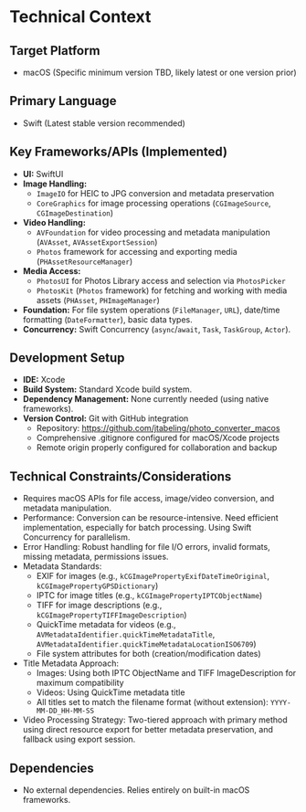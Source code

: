 # Technical Context

## Target Platform

*   macOS (Specific minimum version TBD, likely latest or one version prior)

## Primary Language

*   Swift (Latest stable version recommended)

## Key Frameworks/APIs (Implemented)

*   **UI:** SwiftUI
*   **Image Handling:** 
    *   `ImageIO` for HEIC to JPG conversion and metadata preservation
    *   `CoreGraphics` for image processing operations (`CGImageSource`, `CGImageDestination`)
*   **Video Handling:**
    *   `AVFoundation` for video processing and metadata manipulation (`AVAsset`, `AVAssetExportSession`)
    *   `Photos` framework for accessing and exporting media (`PHAssetResourceManager`)
*   **Media Access:**
    *   `PhotosUI` for Photos Library access and selection via `PhotosPicker`
    *   `PhotosKit` (`Photos` framework) for fetching and working with media assets (`PHAsset`, `PHImageManager`)
*   **Foundation:** For file system operations (`FileManager`, `URL`), date/time formatting (`DateFormatter`), basic data types.
*   **Concurrency:** Swift Concurrency (`async`/`await`, `Task`, `TaskGroup`, `Actor`).

## Development Setup

*   **IDE:** Xcode
*   **Build System:** Standard Xcode build system.
*   **Dependency Management:** None currently needed (using native frameworks).
*   **Version Control:** Git with GitHub integration
    *   Repository: https://github.com/jtabeling/photo_converter_macos
    *   Comprehensive .gitignore configured for macOS/Xcode projects
    *   Remote origin properly configured for collaboration and backup

## Technical Constraints/Considerations

*   Requires macOS APIs for file access, image/video conversion, and metadata manipulation.
*   Performance: Conversion can be resource-intensive. Need efficient implementation, especially for batch processing. Using Swift Concurrency for parallelism.
*   Error Handling: Robust handling for file I/O errors, invalid formats, missing metadata, permissions issues.
*   Metadata Standards: 
    *   EXIF for images (e.g., `kCGImagePropertyExifDateTimeOriginal`, `kCGImagePropertyGPSDictionary`)
    *   IPTC for image titles (e.g., `kCGImagePropertyIPTCObjectName`)
    *   TIFF for image descriptions (e.g., `kCGImagePropertyTIFFImageDescription`)
    *   QuickTime metadata for videos (e.g., `AVMetadataIdentifier.quickTimeMetadataTitle`, `AVMetadataIdentifier.quickTimeMetadataLocationISO6709`)
    *   File system attributes for both (creation/modification dates)
*   Title Metadata Approach:
    *   Images: Using both IPTC ObjectName and TIFF ImageDescription for maximum compatibility
    *   Videos: Using QuickTime metadata title
    *   All titles set to match the filename format (without extension): `YYYY-MM-DD_HH-MM-SS`
*   Video Processing Strategy: Two-tiered approach with primary method using direct resource export for better metadata preservation, and fallback using export session.

## Dependencies

*   No external dependencies. Relies entirely on built-in macOS frameworks. 